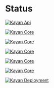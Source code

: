 # Status

[![Kayan Api](https://github.com/kayansolution/kayan-api/actions/workflows/build.yml/badge.svg)](https://github.com/kayansolution/kayan-api/actions/workflows/build.yml)

[![Kayan Core](https://github.com/kayansolution/kayan-core/actions/workflows/build.yml/badge.svg)](https://github.com/kayansolution/kayan-core/actions/workflows/build.yml)

[![Kayan Core](https://github.com/kayansolution/kayan-worker/actions/workflows/build.yml/badge.svg)](https://github.com/kayansolution/kayan-worker/actions/workflows/build.yml)

[![Kayan Core](https://github.com/kayansolution/kayan-seeder/actions/workflows/build.yml/badge.svg)](https://github.com/kayansolution/kayan-seeder/actions/workflows/build.yml)

[![Kayan Core](https://github.com/kayansolution/kayan-scheduler/actions/workflows/build.yml/badge.svg)](https://github.com/kayansolution/kayan-scheduler/actions/workflows/build.yml)


[![Kayan Core](https://github.com/kayansolution/kayan-portal/actions/workflows/build.yml/badge.svg)](https://github.com/kayansolution/kayan-portal/actions/workflows/build.yml)

[![Kayan Deployment](https://github.com/kayansolution/kayan-devops/actions/workflows/build.yml/badge.svg)](https://github.com/kayansolution/kayan-devops/actions/workflows/build.yml)
